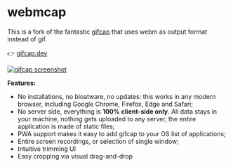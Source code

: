 # webmcap

This is a fork of the fantastic [gifcap](https://github.com/joaomoreno/gifcap) that uses webm as output format instead of gif.

👉 [gifcap.dev](https://gifcap.dev/)

[![gifcap screenshot](https://user-images.githubusercontent.com/22350/119881198-4d861b00-bf2d-11eb-866b-9607b6da676a.png)](https://gifcap.dev/)

**Features:**

- No installations, no bloatware, no updates: this works in any modern browser, including Google Chrome, Firefox, Edge and Safari;
- No server side, everything is **100% client-side only**. All data stays in your machine, nothing gets uploaded to any server, the entire application is made of static files;
- PWA support makes it easy to add gifcap to your OS list of applications;
- Entire screen recordings, or selection of single window;
- Intuitive trimming UI
- Easy cropping via visual drag-and-drop